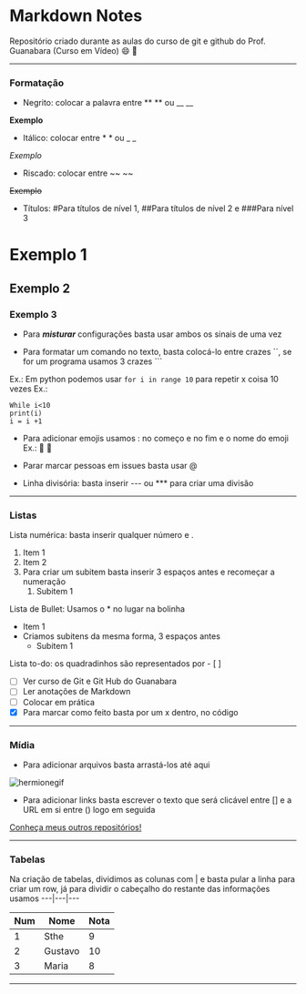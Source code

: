 # Markdown Notes
Repositório criado durante as aulas do curso de git e github do Prof. Guanabara (Curso em Vídeo) 😄 💛

***

### Formatação

* Negrito: colocar a palavra entre ** ** ou __ __

**Exemplo**

* Itálico: colocar entre * * ou _ _

_Exemplo_

* Riscado: colocar entre ~~ ~~

~~Exemplo~~

* Títulos: #Para títulos de nível 1, ##Para títulos de nível 2 e ###Para nível 3

# Exemplo 1
## Exemplo 2
### Exemplo 3

* Para __*misturar*__ configurações basta usar ambos os sinais de uma vez

* Para formatar um comando no texto, basta colocá-lo entre crazes ``, se for um programa usamos 3 crazes ```

Ex.: Em python podemos usar `for i in range 10` para repetir x coisa 10 vezes
Ex.: 
```
While i<10
print(i)
i = i +1
```
* Para adicionar emojis usamos : no começo e no fim e o nome do emoji
Ex.: 🤭 💙

* Parar marcar pessoas em issues basta usar @

* Linha divisória: basta inserir --- ou *** para criar uma divisão
***

### Listas

Lista numérica: basta inserir qualquer número e .

1. Item 1
2. Item 2
3. Para criar um subitem basta inserir 3 espaços antes e recomeçar a numeração
   1. Subitem 1

Lista de Bullet: Usamos o * no lugar na bolinha

* Item 1
* Criamos subitens da mesma forma, 3 espaços antes
   * Subitem 1

Lista to-do: os quadradinhos são representados por - [ ]

- [ ] Ver curso de Git e Git Hub do Guanabara
- [ ] Ler anotações de Markdown
- [ ] Colocar em prática
- [x] Para marcar como feito basta por um x dentro, no código
***
### Mídia

* Para adicionar arquivos basta arrastá-los até aqui

![hermionegif](https://user-images.githubusercontent.com/63838200/152192280-9abe1d3c-5526-4102-b33b-bf3e3a861063.gif)

* Para adicionar links basta escrever o texto que será clicável entre [] e a URL em si entre () logo em seguida

[Conheça meus outros repositórios!](https://github.com/StheCabral)
***
### Tabelas

Na criação de tabelas, dividimos as colunas com | e basta pular a linha para criar um row, já para dividir o cabeçalho do restante das informações usamos ---|---|---

Num | Nome | Nota |
---|---|---
1 | Sthe | 9
2 | Gustavo | 10
3 | Maria | 8

***




